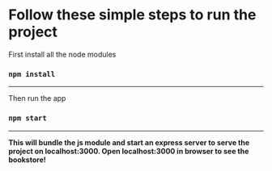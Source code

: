 # Follow these simple steps to run the project

First install all the node modules

### `npm install`

---

Then run the app

### `npm start`

---

**This will bundle the js module and start an express server to serve the project on localhost:3000. 
Open localhost:3000 in browser to see the bookstore!**
